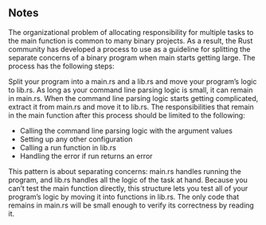 ## Notes
The organizational problem of allocating responsibility for multiple tasks to the 
main function is common to many binary projects. As a result, the Rust community 
has developed a process to use as a guideline for splitting the separate concerns
of a binary program when main starts getting large. The process has the following 
steps:

Split your program into a main.rs and a lib.rs and move your program’s logic to lib.rs.
As long as your command line parsing logic is small, it can remain in main.rs.
When the command line parsing logic starts getting complicated, extract it from
main.rs and move it to lib.rs.
The responsibilities that remain in the main function after this process should be
limited to the following:

* Calling the command line parsing logic with the argument values
* Setting up any other configuration
* Calling a run function in lib.rs
* Handling the error if run returns an error

This pattern is about separating concerns: main.rs handles running the program, and
lib.rs handles all the logic of the task at hand. Because you can’t test the main
function directly, this structure lets you test all of your program’s logic by moving
it into functions in lib.rs. The only code that remains in main.rs will be small
enough to verify its correctness by reading it. 
